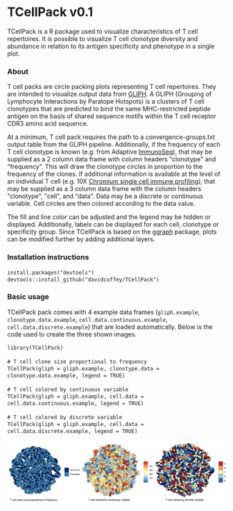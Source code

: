 # TCellPack v0.1
TCellPack is a R package used to visualize characteristics of T cell repertoires.  It is possible to visualize T cell clonotype diversity and abundance in relation to its antigen specificity and phenotype in a single plot.

### About
T cell packs are circle packing plots representing T cell repertoires.  They are intended to visualize output data from [GLIPH](https://github.com/immunoengineer/gliph).  A GLIPH (Grouping of Lymphocyte Interactions by Paratope Hotspots) is a clusters of T cell clonotypes that are predicted to bind the same MHC-restricted peptide antigen on the basis of shared sequence motifs within the T cell receptor CDR3 amino acid sequence.

At a minimum, T cell pack requires the path to a convergence-groups.txt output table from the GLIPH pipeline.  Additionally, if the frequency of each T cell clonotype is known (e.g. from Adaptive [ImmunoSeq](https://www.adaptivebiotech.com/products-services/immunoseq)), that may be supplied as a 2 column data frame with column headers "clonotype" and "frequency".  This will draw the clonotype circles in proportion to the frequency of the clones.  If additional information is available at the level of an individual T cell (e.g. 10X [Chromium single cell immune profiling](https://www.10xgenomics.com/solutions/vdj)), that may be supplied as a 3 column data frame with the column headers "clonotype", "cell", and "data".  Data may be a discrete or continuous variable.  Cell circles are then colored according to the data value.

The fill and line color can be adjusted and the legend may be hidden or displayed.  Additionally, labels can be displayed for each cell, clonotype or specificity group.  Since TCellPack is based on the [ggraph](https://github.com/thomasp85/ggraph) package, plots can be modified further by adding additional layers.

### Installation instructions
```
install.packages("devtools")
devtools::install_github("davidcoffey/TCellPack")
```

### Basic usage
TCellPack pack comes with 4 example data frames (`gliph.example`, `clonotype.data.example`, `cell.data.continuous.example`, `cell.data.discrete.example`) that are loaded automatically.  Below is the code used to create the three shown images.

```
library(TCellPack)

# T cell clone size proportional to frequency
TCellPack(gliph = gliph.example, clonotype.data = clonotype.data.example, legend = TRUE)

# T cell colored by continuous variable
TCellPack(gliph = gliph.example, cell.data = cell.data.continuous.example, legend = TRUE)

# T cell colored by discrete variable
TCellPack(gliph = gliph.example, cell.data = cell.data.discrete.example, legend = TRUE)
```

![](man/figures/example-plot.png)
